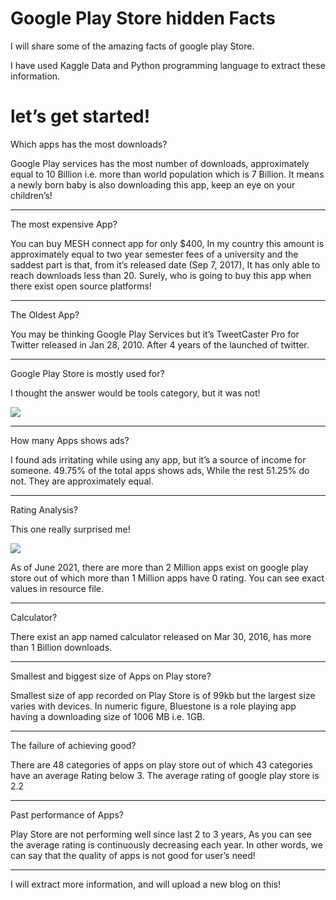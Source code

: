 <h1>Google Play Store hidden Facts</h1>

I will share some of the amazing facts of google play Store.

I have used Kaggle Data and Python programming language to extract these information.

<h1>let’s get started!</h1>

Which apps has the most downloads?

Google Play services has the most number of downloads, approximately equal to 10 Billion i.e. more than world population which is 7 Billion. It means a newly born baby is also downloading this app, keep an eye on your children’s!

<hr>
The most expensive App?

You can buy MESH connect app for only $400, In my country this amount is approximately equal to two year semester fees of a university and the saddest part is that, from it’s released date (Sep 7, 2017), It has only able to reach downloads less than 20. Surely, who is going to buy this app when there exist open source platforms!


<hr>
The Oldest App?

You may be thinking Google Play Services but it’s TweetCaster Pro for Twitter released in Jan 28, 2010. After 4 years of the launched of twitter.


<hr>

Google Play Store is mostly used for?

I thought the answer would be tools category, but it was not!

<img src="https://miro.medium.com/max/875/1*eBziBql88LIka67kw942cA.jpeg">


<hr>
How many Apps shows ads?

I found ads irritating while using any app, but it’s a source of income for someone. 49.75% of the total apps shows ads, While the rest 51.25% do not. They are approximately equal.


<hr>
Rating Analysis?

This one really surprised me!

<img src="https://miro.medium.com/max/875/1*th1SJSd5bcS34jyGvN1wMw.jpeg">

As of June 2021, there are more than 2 Million apps exist on google play store out of which more than 1 Million apps have 0 rating. You can see exact values in resource file.


<hr>
Calculator?

There exist an app named calculator released on Mar 30, 2016, has more than 1 Billion downloads.


<hr>
Smallest and biggest size of Apps on Play store?

Smallest size of app recorded on Play Store is of 99kb but the largest size varies with devices. In numeric figure, Bluestone is a role playing app having a downloading size of 1006 MB i.e. 1GB.


<hr>
The failure of achieving good?

There are 48 categories of apps on play store out of which 43 categories have an average Rating below 3. The average rating of google play store is 2.2


<hr>
Past performance of Apps?

Play Store are not performing well since last 2 to 3 years, As you can see the average rating is continuously decreasing each year. In other words, we can say that the quality of apps is not good for user’s need!

___________________________________________________________________

I will extract more information, and will upload a new blog on this!
